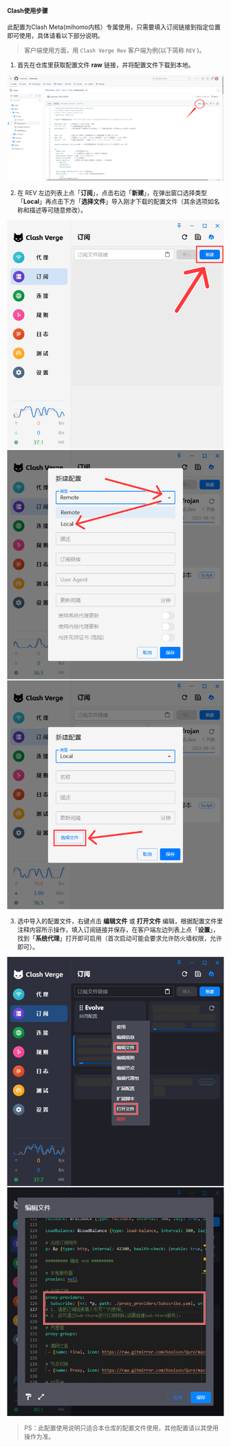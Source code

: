 #### Clash使用步骤

此配置为Clash Meta(mihomo内核）专属使用，只需要填入订阅链接到指定位置即可使用，具体请看以下部分说明。


> 客户端使用方面，用 `Clash Verge Rev` 客户端为例(以下简称 `REV` )。

1. 首先在仓库里获取配置文件 **raw** 链接，并将配置文件下载到本地。

![](https://github.com/Coldvvater/Coldvvater/blob/9bbf32e648392ba21302e05f7528eeafe205f3af/img-folder/CFWscreenshot/raw.png?raw=true)

2. 在 REV 左边列表上点「**订阅**」，点击右边「**新建**」，在弹出窗口选择类型「**Local**」再点击下方「**选择文件**」导入刚才下载的配置文件（其余选项如名称和描述等可随意修改）。

![](https://github.com/Coldvvater/Coldvvater/blob/master/img-folder/REVscreenshot/create.jpg?raw=true)
![](https://github.com/Coldvvater/Coldvvater/blob/master/img-folder/REVscreenshot/local.jpg?raw=true)
![](https://github.com/Coldvvater/Coldvvater/blob/master/img-folder/REVscreenshot/file.jpg?raw=true)

3. 选中导入的配置文件，右键点击 **编辑文件** 或 **打开文件** 编辑，根据配置文件里注释内容所示操作，填入订阅链接并保存，在客户端左边列表上点「**设置**」，找到「**系统代理**」打开即可启用（首次启动可能会要求允许防火墙权限，允许即可）。

![](https://github.com/Coldvvater/Coldvvater/blob/master/img-folder/REVscreenshot/edit.jpg?raw=true)
![](https://github.com/Coldvvater/Coldvvater/blob/master/img-folder/REVscreenshot/sub.jpg?raw=true)

> PS：此配置使用说明只适合本仓库的配置文件使用，其他配置请以其使用操作为准。
